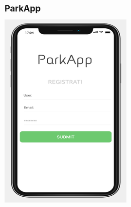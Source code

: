 # ParkApp

<img src="images/Screenshot%202020-01-09%20at%2017.04.45.png" alt="Signup page" width="400" height="600" style="text-align: center">

